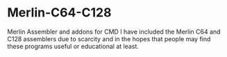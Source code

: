 # Merlin-C64-C128
Merlin Assembler and addons for CMD
I have included the Merlin C64 and C128 assemblers due to scarcity and in the hopes that people may find these programs useful or educational at least.
